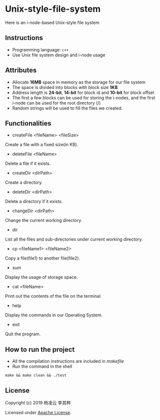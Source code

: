 # Unix-style-file-system

Here is an i-node-based Unix-style file system

## Instructions

- Programming language: `c++`
- Use Unix file system design and i-node usage

## Attributes

- Allocate **16MB** space in memory as the storage for our file system
- The space is divided into blocks with block size **1KB**
- Address length is **24-bit**, **14-bit** for block id and **10-bit** for block offset
- The first a few blocks can be used for storing the i-nodes, and the first i-node can be used for the root directory (/)
- Random strings will be used to fill the files we created.

## Functionalities

- createFile \<fileName\> \<fileSize\>

Create a file with a fixed size(in KB).

- deleteFile \<fileName\>

Delete a file if it exists.

- createDir \<dirPath\>

Create a directory.

- deleteDir \<dirPath\>

Delete a directory if it exists.

- changeDir \<dirPath\>

Change the current working directory.

- dir

List all the files and sub-directories under current working directory.

- cp \<fileName1\> \<fileName2\>

Copy a file(file1) to another file(file2).

- sum

Display the usage of storage space.

- cat \<fileName\>

Print out the contents of the file on the terminal.

- help

Display the commands in our Operating System.

- exit

Quit the program.

## How to run the project

- All the compilation instructions are included in *makefile*
- Run the command in the shell

```shell
make && make clean && ./test
```
## License

Copyright (c) 2019 杨凌云 李其桦

Licensed under [Apache License](https://github.com/mental2008/Unix-style-file-system/blob/master/LICENSE).